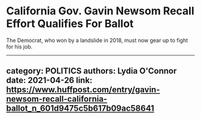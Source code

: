 # California Gov. Gavin Newsom Recall Effort Qualifies For Ballot

The Democrat, who won by a landslide in 2018, must now gear up to fight for his job.

---
category: POLITICS
authors: Lydia O'Connor
date: 2021-04-26
link: https://www.huffpost.com/entry/gavin-newsom-recall-california-ballot_n_601d9475c5b617b09ac58641
---
